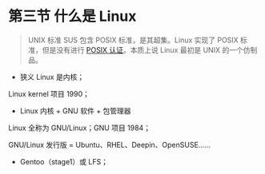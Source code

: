 # 第三节 什么是 Linux

> UNIX 标准 SUS 包含 POSIX 标准，是其超集。Linux 实现了 POSIX 标准，但是没有进行 [POSIX 认证](http://get.posixcertified.ieee.org/)。本质上说 Linux 最初是 UNIX 的一个仿制品。

- 狭义 Linux 是内核；

Linux kernel 项目 1990；

- Linux 内核 + GNU 软件  + 包管理器

Linux 全称为 GNU/Linux；GNU 项目 1984；

GNU/Linux 发行版 = Ubuntu、RHEL、Deepin、OpenSUSE……

- Gentoo（stage1）或 LFS；
